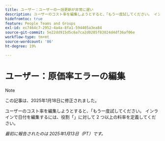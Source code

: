 ```yaml
---
title: ユーザー：ユーザーの一括更新が非常に遅い
description: ユーザーのコスト率を編集しようとすると、「もう一度試してください。 インラインで日付を編集するには、役割「」に対して 2 つ以上の料率を定義してください。
hidefromtoc: true
feature: People Teams and Groups
exl-id: ec7464c7-2952-4a4a-8fa1-594405a3ea84
source-git-commit: 5e22dd915d5c6a7ca2d0285f83824d4df36af06e
workflow-type: tm+mt
source-wordcount: '86'
ht-degree: 19%

---
```


# ユーザー：原価率エラーの編集

>[!NOTE]
>
>この記事は、2025年1月18日に修正されました。

ユーザーのコスト率を編集しようとすると、「もう一度試してください。 インラインで日付を編集するには、役割「」に対して 2 つ以上の料率を定義してください。

_最初に報告されたのは 2025年1月13日（PT）です。_
